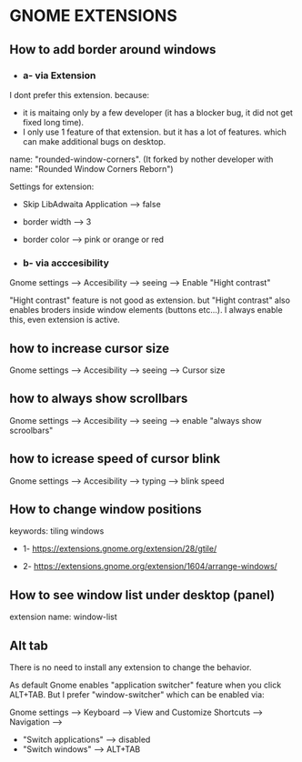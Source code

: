 # GNOME EXTENSIONS

## How to add border around windows

- ### a- via Extension

I dont prefer this extension. because:
- it is maitaing only by a few developer (it has a blocker bug, it did not get fixed long time).
- I only use 1 feature of that extension. but it has a lot of features. which can make additional bugs on desktop.

name: "rounded-window-corners". (It forked by nother developer with name: "Rounded Window Corners Reborn")

Settings for extension:
- Skip LibAdwaita Application --> false
- border width --> 3
- border color --> pink or orange or red

- ### b- via acccesibility

Gnome settings --> Accesibility --> seeing --> Enable "Hight contrast"

"Hight contrast" feature is not good as extension. but "Hight contrast" also enables broders inside window elements (buttons etc...). I always enable this, even extension is active.

## how to increase cursor size

Gnome settings --> Accesibility --> seeing --> Cursor size

## how to always show scrollbars

Gnome settings --> Accesibility --> seeing -->  enable "always show scroolbars"

## how to icrease speed of cursor blink

Gnome settings --> Accesibility --> typing --> blink speed

## How to change window positions

keywords: tiling windows

- 1- https://extensions.gnome.org/extension/28/gtile/

- 2- https://extensions.gnome.org/extension/1604/arrange-windows/

## How to see window list under desktop (panel)
extension name: window-list

## Alt tab
There is no need to install any extension to change the behavior.

As default Gnome enables "application switcher" feature when you click ALT+TAB. But I prefer "window-switcher" which can be enabled via:

Gnome settings --> Keyboard --> View and Customize Shortcuts --> Navigation -->

- "Switch applications" --> disabled
- "Switch windows" --> ALT+TAB

